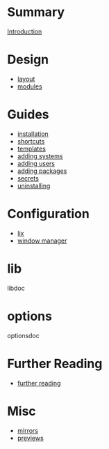# Summary

[Introduction](README.md)

# Design

- [layout](design/layout.md)
- [modules](./design/modules.md)

# Guides

- [installation](guides/installation.md)
- [shortcuts](guides/shortcuts.md)
- [templates](guides/templates.md)
- [adding systems](guides/adding-systems.md)
- [adding users](guides/adding-users.md)
- [adding packages](guides/adding-packages.md)
- [secrets](guides/secrets.md)
- [uninstalling](guides/uninstalling.md)

# Configuration

- [lix](configuration/lix.md)
- [window manager](configuration/window-manager.md)

# lib

libdoc

# options

optionsdoc

# Further Reading

- [further reading](further-reading.md)

# Misc

- [mirrors](misc/mirrors.md)
- [previews](misc/previews.md)
